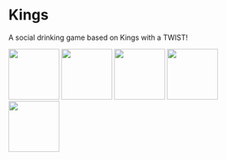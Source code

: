# Kings
A social drinking game based on Kings with a TWIST!


  <img src="![Google Pixel 4 XL Screenshot 0](https://user-images.githubusercontent.com/62396197/211593521-8a136d4e-acc5-400c-b06b-9f2e889d2a26.png)" width="100" />
  <img src="![Google Pixel 4 XL Screenshot 1](https://user-images.githubusercontent.com/62396197/211593556-cdba59b8-beca-48bc-a54f-97b7ec57ced8.png)" width="100" />
  <img src="![Google Pixel 4 XL Screenshot 2](https://user-images.githubusercontent.com/62396197/211593569-4210c606-dac4-42b4-8b8d-74378b5417de.png)" width="100" />
  <img src="![Google Pixel 4 XL Screenshot 3](https://user-images.githubusercontent.com/62396197/211593575-6377ee3f-e847-449b-ba6e-abae9ec678e1.png)" width="100" />
  <img src="![Google Pixel 4 XL Screenshot 4](https://user-images.githubusercontent.com/62396197/211593580-7ede2a93-0df8-43b6-8d5e-5931c092926a.png)" width="100" />

</p>






